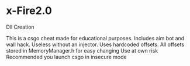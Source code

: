 # x-Fire2.0
Dll Creation


This is a csgo cheat made for educational purposes.
Includes aim bot and wall hack.
Useless without an injector.
Uses hardcoded offsets. All offsets stored in MemoryManager.h for easy changing
Use at own risk
Recommended you launch csgo in insecure mode







